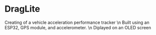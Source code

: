 # DragLite
Creating of a vehicle acceleration performance tracker \n
Built using an ESP32, GPS module, and accelerometer. \n
Diplayed on an OLED screen
